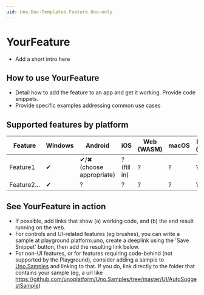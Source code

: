 ```yaml
---
uid: Uno.Doc-Templates.Feature.Uno-only
---
```

<!-- For available Markdown syntax, check out https://guides.github.com/features/mastering-markdown/ -->

# YourFeature

<!-- This template is for features unique to Uno, with no original WinUI equivalent (eg, VisibleBoundsPadding, ElevatedView).  -->

* Add a short intro here

<!-- Add any additional information on platform-specific limitations and constraints -->

## How to use YourFeature

* Detail how to add the feature to an app and get it working. Provide code snippets.
* Provide specific examples addressing common use cases

## Supported features by platform

<!-- If not feature is supported on every platform, fill in the matrix below to show which ones are supported. If there's no limitations to the feature on any platform, consider removing this whole section. -->

| Feature        |  Windows  | Android |  iOS  |  Web (WASM)  | macOS | Linux (Skia)  | Win 7 (Skia) |
|---------------|-------|-------|-------|-------|-------|-------|-|
| Feature1         | ✔ | ✔/✖ (choose appropriate) | ? (fill in) | ? | ? | ? | ? |
| Feature2...     | ✔ | ? | ? | ? | ? | ? | ? |

## See YourFeature in action

* If possible, add links that show (a) working code, and (b) the end result running on the web.
* For controls and UI-related features (eg brushes), you can write a sample at playground.platform.uno, create a deeplink using the 'Save Snippet' button, then add the resulting link below.
* For non-UI features, or for features requiring code-behind (not supported by the Playground), consider adding a sample to [Uno.Samples](https://github.com/unoplatform/Uno.Samples) and linking to that. If you do, link directly to the folder that contains your sample (eg, a url like <https://github.com/unoplatform/Uno.Samples/tree/master/UI/AutoSuggestSample>)
